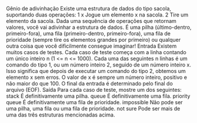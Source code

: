 Gênio de adivinhação
Existe uma estrutura de dados do tipo sacola, suportando duas operações:
1 x
Jogue um elemento x na sacola.
2
Tire um elemento da sacola.
Dada uma sequência de operações que retornam valores, você vai adivinhar a estrutura de
dados. É uma pilha (último-dentro, primeiro-fora), uma fila (primeiro-dentro, primeiro-fora),
uma fila de prioridade (sempre tire os elementos grandes por primeiro) ou qualquer outra
coisa que você dificilmente consegue imaginar!
Entrada
Existem muitos casos de testes. Cada caso de teste começa com a linha contando um
único inteiro n (1 <= n <= 1000). Cada uma das seguintes n linhas é um comando do tipo 1,
ou um número inteiro 2, seguido de um número inteiro x. Isso significa que depois de
executar um comando do tipo 2, obtemos um elemento x sem erros. O valor de x é sempre
um número inteiro, positivo e não maior do que 100. O final da entrada é determinado pelo
final do arquivo (EOF).
Saída
Para cada caso de teste, mostre um dos seguintes:
stack
É definitivamente uma pilha.
queue
É definitivamente uma fila.
priority queue
É definitivamente uma fila de prioridade.
impossible
Não pode ser uma pilha, uma fila ou uma fila de prioridade.
not sure
Pode ser mais de uma das três estruturas mencionadas acima.
